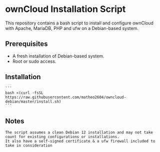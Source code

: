 # ownCloud Installation Script

This repository contains a bash script to install and configure ownCloud with Apache, MariaDB, PHP and ufw on a Debian-based system.

## Prerequisites

- A fresh installation of Debian-based system.
- Root or sudo access.

## Installation

    ```
    bash <(curl -fsSL https://raw.githubusercontent.com/matheo2604/owncloud-debian/master/install.sh)
    ```

## Notes

    The script assumes a clean Debian 12 installation and may not take count for existing configurations or installations.
    It also have a self-signed certificate & a ufw firewall included to take in consideration
